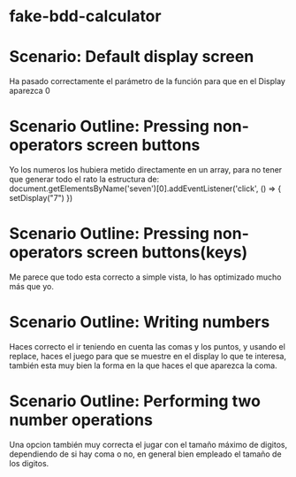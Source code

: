 # fake-bdd-calculator

# Scenario: Default display screen
Ha pasado correctamente el parámetro de la función para que en el Display aparezca 0

# Scenario Outline: Pressing non-operators screen buttons
Yo los numeros los hubiera metido directamente en un array, para no tener que generar todo el rato la estructura de:
document.getElementsByName('seven')[0].addEventListener('click', () => {
  setDisplay("7")
})

# Scenario Outline: Pressing non-operators screen buttons(keys)
Me parece que todo esta correcto a simple vista, lo has optimizado mucho más que yo.

# Scenario Outline: Writing numbers
Haces correcto el ir teniendo en cuenta las comas y los puntos, y usando el replace, haces el juego para que se muestre en el display lo que te interesa, también esta muy bien la forma en la que haces el que aparezca la coma.

# Scenario Outline: Performing two number operations
Una opcion también muy correcta el jugar con el tamaño máximo de digitos, dependiendo de si hay coma o no, en general bien empleado el tamaño de los digitos.